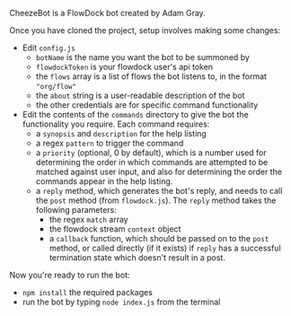 CheezeBot is a FlowDock bot created by Adam Gray.

Once you have cloned the project, setup involves making some changes:

* Edit `config.js`
	* `botName` is the name you want the bot to be summoned by
	* `flowdockToken` is your flowdock user's api token
	* the `flows` array is a list of flows the bot listens to, in the format `"org/flow"`
	* the `about` string is a user-readable description of the bot
	* the other credentials are for specific command functionality
* Edit the contents of the `commands` directory to give the bot the functionality you require.
	Each command requires:
	* a `synopsis` and `description` for the help listing
	* a regex `pattern` to trigger the command
	* a `priority` (optional, 0 by default), which is a number used for determining the order in which commands are attempted to be matched against user input, and also for determining the order the commands appear in the help listing.
	* a `reply` method, which generates the bot's reply, and needs to call the `post` method (from `flowdock.js`). The `reply` method takes the following parameters:
		* the regex `match` array
		* the flowdock stream `context` object
		* a `callback` function, which should be passed on to the `post` method, or called directly (if it exists) if `reply` has a successful termination state which doesn't result in a post.

Now you're ready to run the bot:

* `npm install` the required packages
* run the bot by typing `node index.js` from the terminal
